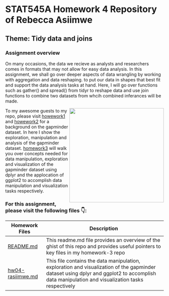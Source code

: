 # STAT545A Homework 4 Repository of Rebecca Asiimwe 

## Theme: Tidy data and joins

### Assignment overview
On many occasions, the data we recieve as analysts and researchers comes in formats that may not allow for easy data analysis. In this assignment, we shall go over deeper aspects of data wrangling by working with aggregation and data reshaping.
to put our data in shapes that best fit and support the data analysis tasks at hand. Here, I will go over functions such as gather() and spread() from tidyr to reshape data and use join functions to combine two datasets from whcih combined inferances will be made. 

[<img align ="right" src="https://github.com/STAT545-UBC-students/hw04-rasiimwe/blob/master/gather1.png" width="300" height="300"/>](https://github.com/STAT545-UBC-students/hw04-rasiimwe/blob/master/gather1.png)

To my awesome guests to my repo, please visit [howework1](https://github.com/STAT545-UBC-students/hw01-rasiimwe) and [howework2](https://github.com/STAT545-UBC-students/hw02-rasiimwe/blob/master/hw02.md) for a background on the gapminder dataset. In here I show the exploration, manipulation and analysis of the gapminder dataset. [homework3](https://github.com/STAT545-UBC-students/hw03-rasiimwe/blob/master/hw03-rasiimwe.md) will walk you over concepts needed for  data manipulation, exploration and visualization of the gapminder dataset using dplyr and the applocation of ggplot2 to accomplish data manipulation and visualization tasks respectively.


### For this assignment, please visit the following files :point_down::

|   **Homework Files**   | **Description** |
|----------------|------------|
|[README.md](https://github.com/STAT545-UBC-students/hw04-rasiimwe/blob/master/README.md)|This readme.md file provides an overview of the ghist of this repo and provides useful pointers to key files in my homework-3 repo |
|[hw04-rasiimwe.md](https://github.com/STAT545-UBC-students/hw04-rasiimwe/blob/master/hw04-rasiimwe.md)| This file contains the data manipulation, exploration and visualization of the gapminder dataset using dplyr and ggplot2 to accomplish data manipulation and visualization tasks respectively |


